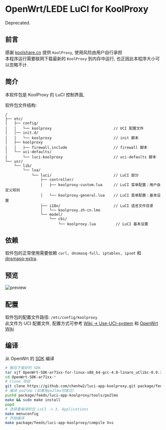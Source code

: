 OpenWrt/LEDE LuCI for KoolProxy
===
Deprecated.

前言
---
感謝 [koolshare.cn][koolshare] 提供 ```KoolProxy```, 使用风险由用户自行承担  
本程序运行需要联网下载最新的 ```KoolProxy``` 到内存中运行, 也正因此本程序大小可以忽略不计.  

简介
---

本软件包是 KoolProxy 的 LuCI 控制界面,

软件包文件结构:
```
/
├── etc/
│   ├── config/
│   │   └── koolproxy                            // UCI 配置文件
│   │── init.d/
│   │   └── koolproxy                            // init 脚本
│   ├── koolproxy
│   │   ├── firewall.include                     // firewall 脚本
│   └── uci-defaults/
│       └── luci-koolproxy                       // uci-defaults 脚本
└── usr/
    └── lib/
        └── lua/
            └── luci/                            // LuCI 部分
                ├── controller/
                │   ├── koolproxy-custom.lua     // LuCI 菜单配置：用户自定义规则
                │   └── koolproxy-general.lua    // LuCI 菜单配置：基本设置
                ├── i18n/                        // LuCI 语言文件目录
                │   └── koolproxy.zh-cn.lmo
                └── model/
                    └── cbi/
                        └── koolproxy.lua         // LuCI 基本设置
```

依赖
---
软件包的正常使用需要依赖 ```curl, dnsmasq-full, iptables, ipset``` 和 [dnsmasq-extra][openwrt-dnsmasq-extra].  

预览
---
![preview](https://github.com/chenhw2/luci-app-koolproxy/blob/master/preview.png)

配置
---

软件包的配置文件路径: `/etc/config/koolproxy`  
此文件为 UCI 配置文件, 配置方式可参考 [Wiki -> Use-UCI-system][Use-UCI-system] 和 [OpenWrt Wiki][uci]  

编译
---

从 OpenWrt 的 [SDK][openwrt-sdk] 编译  
```bash
# 解压下载好的 SDK
tar xjf OpenWrt-SDK-ar71xx-for-linux-x86_64-gcc-4.8-linaro_uClibc-0.9.33.2.tar.bz2
cd OpenWrt-SDK-ar71xx-*
# Clone 项目
git clone https://github.com/chenhw2/luci-app-koolproxy.git package/feeds/luci-app-koolproxy
# 编译 po2lmo (如果有po2lmo可跳过)
pushd package/feeds/luci-app-koolproxy/tools/po2lmo
make && sudo make install
popd
# 选择要编译的包 LuCI -> 3. Applications
make menuconfig
# 开始编译
make package/feeds/luci-app-koolproxy/compile V=s
```

 [openwrt-sdk]: https://wiki.openwrt.org/doc/howto/obtain.firmware.sdk
 [Use-UCI-system]: https://github.com/shadowsocks/luci-app-shadowsocks/wiki/Use-UCI-system
 [uci]: https://wiki.openwrt.org/doc/uci
 [openwrt-dnsmasq-extra]: https://github.com/chenhw2/openwrt-dnsmasq-extra
 [koolshare]: http://koolshare.cn/thread-64086-1-1.html
